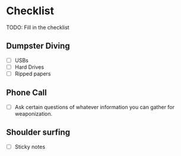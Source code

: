 # Checklist

TODO: Fill in the checklist

## Dumpster Diving

- [ ] USBs
- [ ] Hard Drives
- [ ] Ripped papers

## Phone Call

- [ ] Ask certain questions of whatever information you can gather for weaponization.

## Shoulder surfing

- [ ] Sticky notes